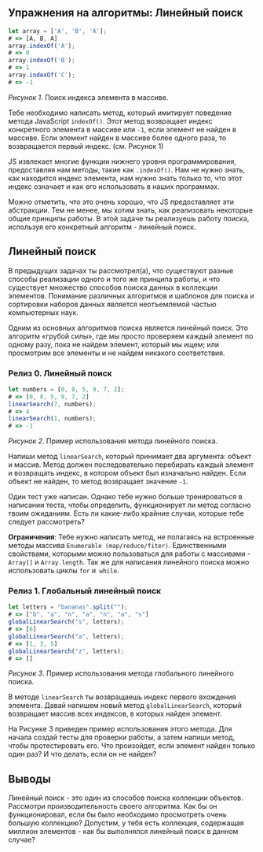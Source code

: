 ## Упражнения на алгоритмы: Линейный поиск

```javascript
let array = ['A', 'B', 'A'];
# => [A, B, A]
array.indexOf('A');
# => 0
array.indexOf('B');
# => 1
array.indexOf('C');
# => -1
```
*Рисунок 1*. Поиск индекса элемента в массиве.

Тебе необходимо написать метод, который имитирует поведение метода JavaScript `indexOf()`. Этот метод возвращает индекс конкретного элемента в массиве или `-1`, если элемент не найден в массиве. Если элемент найден в массиве более одного раза, то возвращается первый индекс. (см. Рисунок 1)

JS извлекает многие функции нижнего уровня программирования, предоставляя нам методы, такие как `.indexOf()`. Нам не нужно знать, как находится индекс элемента, нам нужно знать только то, что этот индекс означает и как его использовать в наших программах.

Можно отметить, что это очень хорошо, что JS предоставляет эти абстракции. Тем не менее, мы хотим знать, как реализовать некоторые общие принципы работы. В этой задаче ты реализуешь работу поиска, используя его конкретный алгоритм - линейный поиск.

## Линейный поиск

В предыдущих задачах ты рассмотрел(а), что существуют разные способы реализации одного и того же принципа работы, и что существует множество способов поиска данных в коллекции элементов. Понимание различных алгоритмов и шаблонов для поиска и сортировки наборов данных является неотъемлемой частью компьютерных наук.

Одним из основных алгоритмов поиска является линейный поиск. Это алгоритм «грубой силы», где мы просто проверяем каждый элемент по одному разу, пока не найдем элемент, который мы ищем; или просмотрим все элементы и не найдем никакого соответствия.

### Релиз 0. Линейный поиск

```javascript
let numbers = [0, 8, 5, 9, 7, 2];
# => [0, 8, 5, 9, 7, 2]
linearSearch(7, numbers);
# => 4
linearSearch(1, numbers);
# => -1
```
*Рисунок 2*. Пример использования метода линейного поиска.

Напиши метод `linearSearch`, который принимает два аргумента: объект и массив. Метод должен последовательно перебирать каждый элемент и возвращать индекс, в котором объект был изначально найден. Если объект не найден, то метод возвращает значение `-1`.

Один тест уже написан. Однако тебе нужно больше тренироваться в написании теста, чтобы определить, функционирует ли метод согласно твоим ожиданиям. Есть ли какие-либо крайние случаи, которые тебе следует рассмотреть?

**Ограничения**: Тебе нужно написать метод, не полагаясь на встроенные методы массива `Enumerable (map/reduce/fiter)`. Единственными свойствами, которыми можно пользоваться для работы с массивами - `Array[]` и `Array.length`. Так же для написания линейного поиска можно использовать циклы `for` и` while`.

### Релиз 1. Глобальный линейный поиск

```javascript
let letters = "bananas".split("");
# => ["b", "a", "n", "a", "n", "a", "s"]
globalLinearSearch("s", letters);
# => [6]
globalLinearSearch("a", letters);
# => [1, 3, 5]
globalLinearSearch("z", letters);
# => []
```
*Рисунок 3*. Пример использования метода глобального линейного поиска.

В методе `linearSearch` ты возвращаешь индекс первого вхождения элемента. Давай напишем новый метод `globalLinearSearch`, который возвращает массив всех индексов, в которых найден элемент.

На Рисунке 3 приведен пример использования этого метода. Для начала создай тесты для проверки работы, а затем напиши метод, чтобы протестировать его. Что произойдет, если элемент найден только один раз? И что делать, если он не найден?

## Выводы

Линейный поиск - это один из способов поиска коллекции объектов. Рассмотри производительность своего алгоритма. Как бы он функционировал, если бы было необходимо просмотреть очень большую коллекцию? Допустим, у тебя есть коллекция, содержащая миллион элементов - как бы выполнялся линейный поиск в данном случае?

[wikipedia linear search]: http://en.wikipedia.org/wiki/Linear_search
